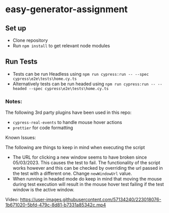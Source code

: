 # easy-generator-assignment

## Set up
- Clone repository
- Run ```npm install``` to get relevant node modules

## Run Tests
- Tests can be run Headless using ```npm run cypress:run -- --spec cypress\e2e\tests\home.cy.ts```
- Alternatively tests can be run headed using ```npm run cypress:run -- --headed --spec cypress\e2e\tests\home.cy.ts```


### Notes:

The following 3rd party plugins have been used in this repo:
- ```cypress-real-events``` to handle mouse hover actions
- ```prettier``` for code formatting 


Known Issues:

The following are things to keep in mind when executing the script
- The URL for clicking a new window seems to have broken since 05/03/2023. This causes the test to fail. The functionality of the script works however and this can be checked by overriding the url passed  in the test with a different one. Change ```newWindowUrl``` value.
- When running in headed mode do keep in mind that moving the mouse during test execution will result in the mouse hover test failing if the test window is the active window. 


Video:
https://user-images.githubusercontent.com/57134240/223018076-1b671020-5bfd-479c-8d81-b7331a85342c.mp4

